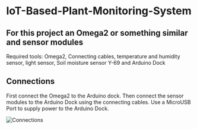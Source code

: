 # IoT-Based-Plant-Monitoring-System

## For this project an Omega2 or something similar and sensor modules
Required tools: Omega2, Connecting cables, temperature and humidity sensor, light sensor, Soil moisture sensor Y-69 and Arduino Dock

## Connections 
First connect the Omega2 to the Arduino dock. Then connect the sensor modules to the Arduino Dock using the connecting cables. Use a MicroUSB Port to supply power to the Arduino Dock.

![Connections](./Images/conn.HEIC)

